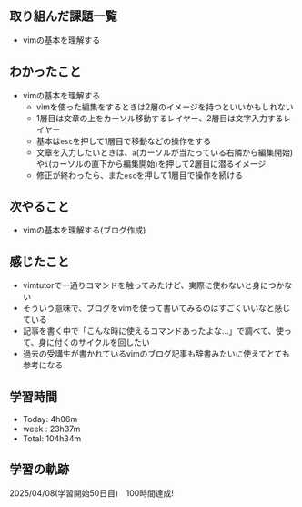 ## 取り組んだ課題一覧
- vimの基本を理解する
## わかったこと
- vimの基本を理解する
  - vimを使った編集をするときは2層のイメージを持つといいかもしれない
  - 1層目は文章の上をカーソル移動するレイヤー、2層目は文字入力するレイヤー
  - 基本は`esc`を押して1層目で移動などの操作をする
  - 文章を入力したいときは、`a`(カーソルが当たっている右隣から編集開始)や`i`(カーソルの直下から編集開始)を押して2層目に潜るイメージ
  - 修正が終わったら、また`esc`を押して1層目で操作を続ける
## 次やること
- vimの基本を理解する(ブログ作成)
## 感じたこと
- vimtutorで一通りコマンドを触ってみたけど、実際に使わないと身につかない
- そういう意味で、ブログをvimを使って書いてみるのはすごくいいなと感じている
- 記事を書く中で「こんな時に使えるコマンドあったよな…」で調べて、使って、身に付くのサイクルを回したい
- 過去の受講生が書かれているvimのブログ記事も辞書みたいに使えてとても参考になる
## 学習時間
- Today: 4h06m
- week : 23h37m
- Total: 104h34m
## 学習の軌跡
2025/04/08(学習開始50日目)　100時間達成!

